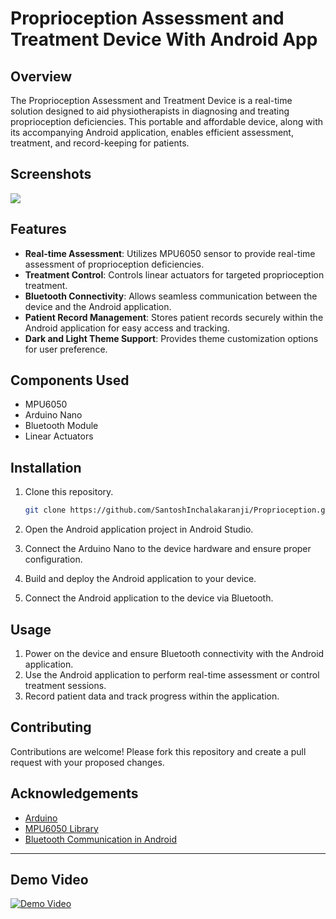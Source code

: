 
# Proprioception Assessment and Treatment Device With Android App

<!---
![Device Image](device_image.jpg)
-->
## Overview

The Proprioception Assessment and Treatment Device is a real-time solution designed to aid physiotherapists in diagnosing and treating proprioception deficiencies. This portable and affordable device, along with its accompanying Android application, enables efficient assessment, treatment, and record-keeping for patients.

## Screenshots

<img src="https://github.com/SantoshInchalakaranji/Proprioception/blob/master/screenshots/proprioception.png" />

## Features

- **Real-time Assessment**: Utilizes MPU6050 sensor to provide real-time assessment of proprioception deficiencies.
- **Treatment Control**: Controls linear actuators for targeted proprioception treatment.
- **Bluetooth Connectivity**: Allows seamless communication between the device and the Android application.
- **Patient Record Management**: Stores patient records securely within the Android application for easy access and tracking.
- **Dark and Light Theme Support**: Provides theme customization options for user preference.

## Components Used

- MPU6050
- Arduino Nano
- Bluetooth Module
- Linear Actuators

## Installation

1. Clone this repository.
   ```bash
   git clone https://github.com/SantoshInchalakaranji/Proprioception.git
   ```

2. Open the Android application project in Android Studio.

3. Connect the Arduino Nano to the device hardware and ensure proper configuration.

4. Build and deploy the Android application to your device.

5. Connect the Android application to the device via Bluetooth.

## Usage

1. Power on the device and ensure Bluetooth connectivity with the Android application.
2. Use the Android application to perform real-time assessment or control treatment sessions.
3. Record patient data and track progress within the application.

## Contributing

Contributions are welcome! Please fork this repository and create a pull request with your proposed changes.


## Acknowledgements

- [Arduino](https://www.arduino.cc/)
- [MPU6050 Library](https://github.com/jrowberg/i2cdevlib/tree/master/Arduino/MPU6050)
- [Bluetooth Communication in Android](https://developer.android.com/guide/topics/connectivity/bluetooth)

---

## Demo Video

[![Demo Video](https://png.pngtree.com/png-vector/20190724/ourmid/pngtree-vector-play-icon-png-image_1572584.jpg)](https://drive.google.com/file/d/1TMpkJ9pATuEPy4eoLDZZhBF1qCw0s0bw/view?usp=sharing)


